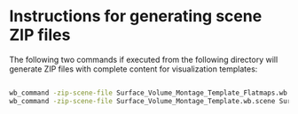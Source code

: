 # Instructions for generating scene ZIP files

The following two commands if executed from the following directory will generate ZIP files with complete content for visualization templates:

```sh

wb_command -zip-scene-file Surface_Volume_Montage_Template_Flatmaps.wb.scene Surface_Volume_Montage_Template_Flatmaps Surface_Volume_Montage_Template_Flatmaps.zip -base-dir ./
wb_command -zip-scene-file Surface_Volume_Montage_Template.wb.scene Surface_Volume_Montage_Template Surface_Volume_Montage_Template.zip -base-dir ./

```
